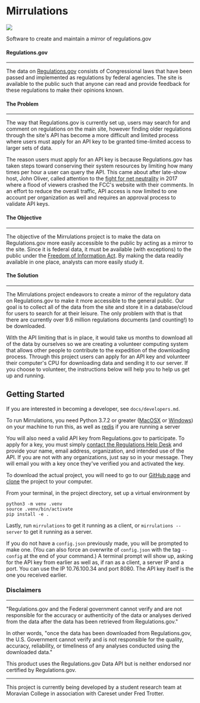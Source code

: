 # Mirrulations

![](https://healthchecks.io/badge/1f6c74dc-b07d-44fd-a752-0a61ea/Hqd-_HXp/mirrulation.svg)

Software to create and maintain a mirror of regulations.gov

#### Regulations.gov
------
The data on [Regulations.gov](https://www.regulations.gov) consists of Congressional laws that have been passed and implemented as regulations by federal agencies. The site is available to the public such that anyone can read and provide feedback for these regulations to make their opinions known.


#### The Problem
------

The way that Regulations.gov is currently set up, users may search for and comment on regulations on the main site, however finding older regulations through the site's API has become a more difficult and limited process where users must apply for an API key to be granted time-limited access to larger sets of data.


The reason users must apply for an API key is because Regulations.gov has taken steps toward conserving their system resources by limiting how many times per hour a user can query the API. This came about after late-show host, John Oliver, called attention to the [fight for net neutrality](https://www.cbsnews.com/news/john-oliver-fans-flood-fcc-website-in-fight-for-net-neutrality/) in 2017 where a flood of viewers crashed the FCC's website with their comments. In an effort to reduce the overall traffic, API access is now limited to one account per organization as well and requires an approval process to validate API keys.

#### The Objective
------

The objective of the Mirrulations project is to make the data on Regulations.gov more easily accessible to the public by acting as a mirror to the site. Since it is federal data, it must be available (with exceptions) to the public under the [Freedom of Information Act](https://foia.state.gov/Learn/FOIA.aspx). By making the data readily available in one place, analysts can more easily study it.

#### The Solution
------
The Mirrulations project endeavors to create a mirror of the regulatory data on Regulations.gov to make it more accessible to the general public. Our goal is to collect all of the data from the site and store it in a database/cloud for users to search for at their leisure. The only problem with that is that there are currently over 9.6 million regulations documents (and counting!) to be downloaded.

With the API limiting that is in place, it would take us months to download all of the data by ourselves so we are creating a volunteer computing system that allows other people to contribute to the expedition of the downloading process. Through this project users can apply for an API key and volunteer their computer's CPU for downloading data and sending it to our server. If you choose to volunteer, the instructions below will help you to help us get up and running.


## Getting Started

If you are interested in becoming a developer, see `docs/developers.md`.

To run Mirrulations, you need Python 3.7.2 or greater ([MacOSX](https://docs.python-guide.org/starting/install3/osx/) or [Windows](https://docs.python-guide.org/starting/install3/win/)) on your machine to run this, as well as [redis](https://redis.io/) if you are running a server

You will also need a valid API key from Regulations.gov to participate. To apply for a key, you must simply [contact the Regulations Help Desk](regulations@erulemakinghelpdesk.com) and provide your name, email address, organization, and intended use of the API. If you are not with any organizations, just say so in your message. They will email you with a key once they've verified you and activated the key.

To download the actual project, you will need to go to our [GitHub page](https://github.com/MoravianCollege/mirrulations) and [clone](https://help.github.com/articles/cloning-a-repository/) the project to your computer.

From your terminal, in the project directory, set up a virtual environment by

	python3 -m venv .venv
	source .venv/bin/activate
    pip install -e .

Lastly, run `mirrulations` to get it running as a client, or `mirrulations --server` to get it running as a server.

If you do not have a `config.json` previously made, you will be prompted to make one.
(You can also force an overwrite of `config.json` with the tag `--config` at the end of your command.)
A terminal prompt will show up, asking for the API key from earlier as well as, if ran as a client, a server IP and a port.
You can use the IP 10.76.100.34 and port 8080.
The API key itself is the one you received earlier.

### Disclaimers
--------
"Regulations.gov and the Federal government cannot verify and are not responsible for the accuracy or authenticity of the data or analyses derived from the data after the data has been retrieved from Regulations.gov."

In other words, "once the data has been downloaded from Regulations.gov, the U.S. Government cannot verify and is not responsible for the quality, accuracy, reliability, or timeliness of any analyses conducted using the downloaded data."

This product uses the Regulations.gov Data API but is neither endorsed nor certified by Regulations.gov.

--------
This project is currently being developed by a student research team at Moravian College in association with Careset under Fred Trotter.
